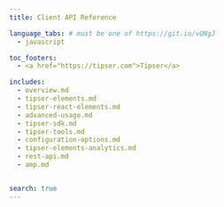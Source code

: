 ```yaml
---
title: Client API Reference

language_tabs: # must be one of https://git.io/vQNgJ
  - javascript

toc_footers:
  - <a href="https://tipser.com">Tipser</a>

includes:
  - overview.md
  - tipser-elements.md
  - tipser-react-elements.md
  - advanced-usage.md
  - tipser-sdk.md
  - tipser-tools.md
  - configuration-options.md
  - tipser-elements-analytics.md
  - rest-api.md
  - amp.md


search: true
---
```

